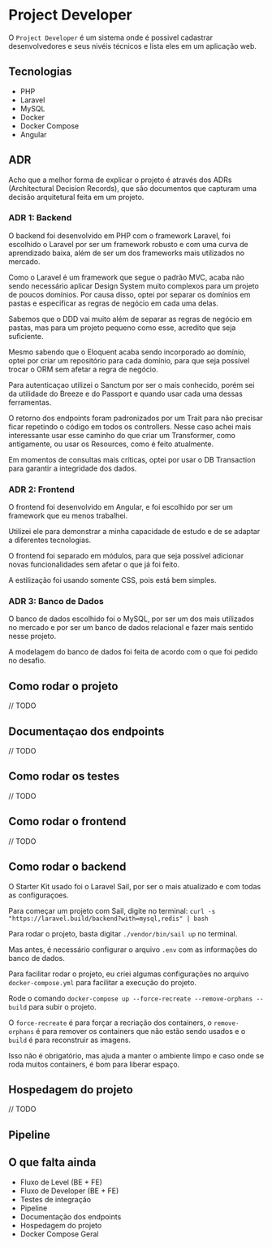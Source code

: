 # Project Developer

O `Project Developer` é um sistema onde é possivel cadastrar desenvolvedores e seus nivéis técnicos e lista eles em um aplicação web.

## Tecnologias

- PHP
- Laravel
- MySQL
- Docker
- Docker Compose
- Angular

## ADR

Acho que a melhor forma de explicar o projeto é através dos ADRs (Architectural Decision Records), que são documentos que capturam uma decisão arquitetural feita em um projeto.

### ADR 1: Backend

O backend foi desenvolvido em PHP com o framework Laravel, foi escolhido o Laravel por ser um framework robusto e com uma curva de aprendizado baixa, além de ser um dos frameworks mais utilizados no mercado.

Como o Laravel é um framework que segue o padrão MVC, acaba não sendo necessário aplicar Design System muito complexos para um projeto de poucos domínios. Por causa disso, optei por separar os domínios em pastas e especificar as regras de negócio em cada uma delas.

Sabemos que o DDD vai muito além de separar as regras de negócio em pastas, mas para um projeto pequeno como esse, acredito que seja suficiente.

Mesmo sabendo que o Eloquent acaba sendo incorporado ao domínio, optei por criar um repositório para cada domínio, para que seja possível trocar o ORM sem afetar a regra de negócio.

Para autenticaçao utilizei o Sanctum por ser o mais conhecido, porém sei da utilidade do Breeze e do Passport e quando usar cada uma dessas ferramentas.

O retorno dos endpoints foram padronizados por um Trait para não precisar ficar repetindo o código em todos os controllers. Nesse caso achei mais interessante usar esse caminho do que criar um Transformer, como antigamente, ou usar os Resources, como é feito atualmente.

Em momentos de consultas mais críticas, optei por usar o DB Transaction para garantir a integridade dos dados.


### ADR 2: Frontend

O frontend foi desenvolvido em Angular, e foi escolhido por ser um framework que eu menos trabalhei.

Utilizei ele para demonstrar a minha capacidade de estudo e de se adaptar a diferentes tecnologias.

O frontend foi separado em módulos, para que seja possível adicionar novas funcionalidades sem afetar o que já foi feito.

A estilização foi usando somente CSS, pois está bem simples.

### ADR 3: Banco de Dados

O banco de dados escolhido foi o MySQL, por ser um dos mais utilizados no mercado e por ser um banco de dados relacional e fazer mais sentido nesse projeto.

A modelagem do banco de dados foi feita de acordo com o que foi pedido no desafio.


## Como rodar o projeto

// TODO

## Documentaçao dos endpoints

// TODO

## Como rodar os testes

// TODO

## Como rodar o frontend

// TODO

## Como rodar o backend

O Starter Kit usado foi o Laravel Sail, por ser o mais atualizado e com todas as configuraçoes.

Para começar um projeto com Sail, digite no terminal: `curl -s "https://laravel.build/backend?with=mysql,redis" | bash`

Para rodar o projeto, basta digitar `./vendor/bin/sail up` no terminal.

Mas antes, é necessário configurar o arquivo `.env` com as informações do banco de dados.

Para facilitar rodar o projeto, eu criei algumas configurações no arquivo `docker-compose.yml` para facilitar a execução do projeto.

Rode o comando `docker-compose up --force-recreate --remove-orphans --build` para subir o projeto.

O `force-recreate` é para forçar a recriação dos containers, o `remove-orphans` é para remover os containers que não estão sendo usados e o `build` é para reconstruir as imagens.

Isso não é obrigatório, mas ajuda a manter o ambiente limpo e caso onde se roda muitos containers, é bom para liberar espaço.

## Hospedagem do projeto

// TODO

## Pipeline

## O que falta ainda

- Fluxo de Level (BE + FE)
- Fluxo de Developer (BE + FE)
- Testes de integração
- Pipeline
- Documentação dos endpoints
- Hospedagem do projeto
- Docker Compose Geral